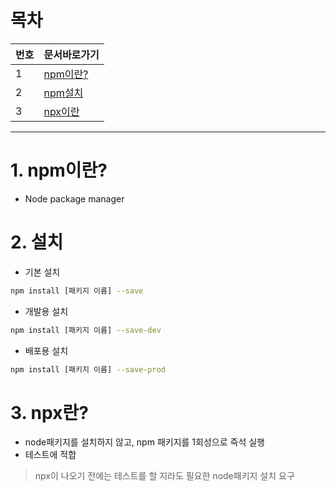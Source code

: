# 목차
| 번호 | 문서바로가기 |
| ---- | ---- |
| 1 | [npm이란?](#npm정의) |
| 2 | [npm설치](#npm설치) |
| 3 | [npx이란](#npx정의) |


---

# 1. npm이란? <a name="npm정의"></a>
 * Node package manager
 
 # 2. 설치 <a name="npm설치"></a>
 * 기본 설치
 ```sh
 npm install [패키지 이름] --save
 ```
 
 * 개발용 설치 <a name="npx정의"></a>
 ```sh
 npm install [패키지 이름] --save-dev
 ```
 
 * 배포용 설치
 ```sh
 npm install [패키지 이름] --save-prod
 ```

# 3. npx란?
* node패키지를 설치하지 않고, npm 패키지를 1회성으로 즉석 실행
* 테스트에 적합
> npx이 나오기 전에는 테스트를 할 지라도 필요한 node패키지 설치 요구
